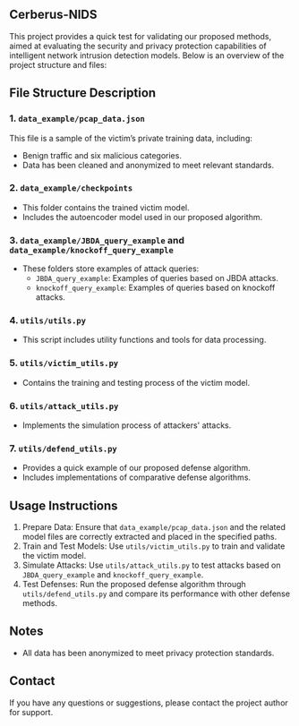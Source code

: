 ## Cerberus-NIDS

This project provides a quick test for validating our proposed methods, aimed at evaluating the security and privacy protection capabilities of intelligent network intrusion detection models. Below is an overview of the project structure and files:

## File Structure Description

### 1. `data_example/pcap_data.json`

This file is a sample of the victim’s private training data, including:

- Benign traffic and six malicious categories.
- Data has been cleaned and anonymized to meet relevant standards.

### 2. `data_example/checkpoints`

- This folder contains the trained victim model.
- Includes the autoencoder model used in our proposed algorithm.

### 3. `data_example/JBDA_query_example` and `data_example/knockoff_query_example`

- These folders store examples of attack queries:
	- `JBDA_query_example`: Examples of queries based on JBDA attacks.
	- `knockoff_query_example`: Examples of queries based on knockoff attacks.

### 4. `utils/utils.py`

- This script includes utility functions and tools for data processing.

### 5. `utils/victim_utils.py`

- Contains the training and testing process of the victim model.

### 6. `utils/attack_utils.py`

- Implements the simulation process of attackers' attacks.

### 7. `utils/defend_utils.py`

- Provides a quick example of our proposed defense algorithm.
- Includes implementations of comparative defense algorithms.

## Usage Instructions

1. Prepare Data: Ensure that `data_example/pcap_data.json` and the related model files are correctly extracted and placed in the specified paths.
2. Train and Test Models: Use `utils/victim_utils.py` to train and validate the victim model.
3. Simulate Attacks: Use `utils/attack_utils.py` to test attacks based on `JBDA_query_example` and `knockoff_query_example`.
4. Test Defenses: Run the proposed defense algorithm through `utils/defend_utils.py` and compare its performance with other defense methods.

## Notes

- All data has been anonymized to meet privacy protection standards.

## Contact

If you have any questions or suggestions, please contact the project author for support.







